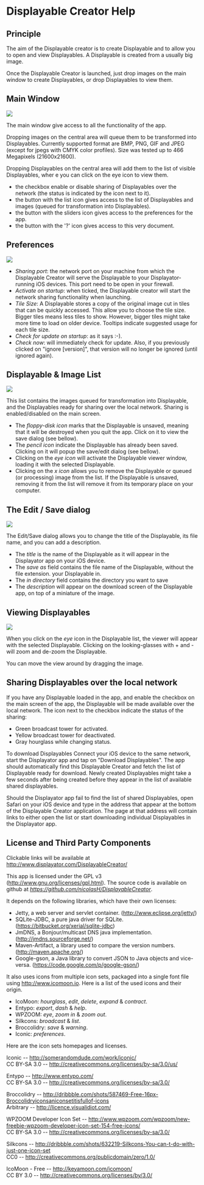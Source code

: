 # Displayable Creator Help



## Principle

The aim of the Displayable creator is to create Displayable and to
allow you to open and view Displayables. A Displayable is created from
a usually big image.

Once the Displayable Creator is launched, just drop images on the main
window to create Displayables, or drop Displayables to view them.

## Main Window

<img src="img/main.png">

The main window give access to all the functionality of the app. 

Dropping images on the central area will queue them to be transformed
into Displayables. Currently supported format are BMP, PNG, GIF and
JPEG (except for jpegs with CMYK color profiles). Size was tested up to 466 Megapixels
(21600x21600).

Dropping Displayables on the central area will add them to the list of
visible Displayables, wher e you can click on the eye icon to view
them.

- the checkbox enable or disable sharing of Displayables over the
  network (the status is indicated by the icon next to it).
- the button with the list icon gives access to the list of Displayables and images
  (queued for transformation into Displayables).
- the button with the sliders icon gives access to the preferences for the app.
- the button with the '?' icon gives access to this very document.


## Preferences

<img src="img/prefs.png">

- _Sharing port_: the network port on your machine from which the
  Displayable Creator will serve the Displayable to your
  Displayator-running iOS devices. This port need to be open in your
  firewall.
- _Activate on startup_: when ticked, the Displayable creator will
  start the network sharing functionality when launching.
- _Tile Size_: A Displayable stores a copy of the original image cut
  in tiles that can be quickly accessed. This allow you to choose the
  tile size. Bigger tiles means less tiles to show. However, bigger
  tiles might take more time to load on older device. Tooltips
  indicate suggested usage for each tile size.
- _Check for update on startup_: as it says :-).
- _Check now_: will immediately check for update. Also, if you
  previously clicked on "ignore [version]", that version will no
  longer be ignored (until ignored again).


## Displayable & Image List

<img src="img/list.png">

This list contains the images queued for transformation into
Displayable, and the Displayables ready for sharing over the local
network. Sharing is enabled/disabled on the main screen.

- The _floppy-disk icon_ marks that the Displayable is unsaved,
meaning that it will be destroyed when you quit the app. Click on it
to view the save dialog (see bellow).
- The _pencil icon_ indicate the Displayable has already been
  saved. Clicking on it will popup the save/edit dialog (see bellow).
- Clicking on the _eye icon_ will activate the Displayable viewer
  window, loading it with the selected Displayable.
- Clicking on the _x icon_ allows you to remove the Displayable or
  queued (or processing) image from the list. If the Displayable is
  unsaved, removing it from the list will remove it from its temporary
  place on your computer.


## The Edit / Save dialog

<img src="img/save.png">

The Edit/Save dialog allows you to change the title of the
Displayable, its file name, and you can add a description.

- The _title_ is the name of the Displayable as it will appear in the
  Displayator app on your iOS device.
- The _save as_ field contains the file name of the Displayable,
  without the file extension.
  your Displayable in.
- The _in directory_ field contains the directory you want to save
- The _description_ will appear on the download screen of the
  Displayable app, on top of a miniature of the image.


## Viewing Displayables

<img src="img/view.png">

When you click on the _eye_ icon in the Displayable list, the viewer
will appear with the selected Displayable. Clicking on the
looking-glasses with + and - will zoom and de-zoom the Displayable.

You can move the view around by dragging the image.


## Sharing Displayables over the local network

If you have any Displayable loaded in the app, and enable the checkbox
on the main screen of the app, the Displayable will be made available
over the local network. The icon next to the checkbox indicate the
status of the sharing:

- Green broadcast tower for activated.
- Yellow broadcast tower for deactivated.
- Gray hourglass while changing status.


To download Displayables Connect your iOS device to the same network,
start the Displayator app and tap on "Download Displayables". The app
should automatically find this Displayable Creator and fetch the list
of Displayable ready for download. Newly created Displayables might
take a few seconds after being created before they appear in the list
of available shared displayables.

Should the Displayator app fail to find the list of shared
Displayables, open Safari on your iOS device and type in the address
that appear at the bottom of the Displayable Creator application. The
page at that address will contain links to either open the list or
start downloading individual Displayables in the Displayator app.



## License and Third Party Components

Clickable links will be available at http://www.displayator.com/DisplayableCreator/

This app is licensed under the GPL v3
(http://www.gnu.org/licenses/gpl.html). The source code is available
on github at _https://github.com/nicolasH/DisplayableCreator_.


It depends on the following libraries, which have their own licenses:

- Jetty, a web server and servlet container. (http://www.eclipse.org/jetty/)
- SQLite-JDBC, a pure java driver for SQLite. (https://bitbucket.org/xerial/sqlite-jdbc)
- JmDNS, a Bonjour/multicast DNS java implementation. (http://jmdns.sourceforge.net/)
- Maven-Artifact, a library used to compare the version numbers. (http://maven.apache.org/)
- Google-gson, a Java library to convert JSON to Java objects and vice-versa. (https://code.google.com/p/google-gson/)


It also uses icons from multiple icon sets, packaged into a single font file using http://www.icomoon.io. Here is a list of the used icons and their origin.

- IcoMoon: _hourglass_, _edit_, _delete_, _expand_ & _contract_.
- Entypo: _export_, _dash_ & _help_.
- WPZOOM: _eye_, _zoom in_ & _zoom out_.
- Silkcons: _broadcast_ & _list_.
- Broccolidry: _save_ & _warning_.
- Iconic: _preferences_.

Here are the icon sets homepages and licenses.


Iconic -- http://somerandomdude.com/work/iconic/   
CC BY-SA 3.0 -- http://creativecommons.org/licenses/by-sa/3.0/us/


Entypo -- http://www.entypo.com/   
CC BY-SA 3.0 -- http://creativecommons.org/licenses/by-sa/3.0/


Broccolidry -- http://dribbble.com/shots/587469-Free-16px-Broccolidryiconsaniconsetitisfullof-icons   
Arbitrary -- http://licence.visualidiot.com/


WPZOOM Developer Icon Set -- http://www.wpzoom.com/wpzoom/new-freebie-wpzoom-developer-icon-set-154-free-icons/   
CC BY-SA 3.0 -- http://creativecommons.org/licenses/by-sa/3.0/


Silkcons -- http://dribbble.com/shots/632219-Silkcons-You-can-t-do-with-just-one-icon-set   
CC0 -- http://creativecommons.org/publicdomain/zero/1.0/


IcoMoon - Free -- http://keyamoon.com/icomoon/   
CC BY 3.0 -- http://creativecommons.org/licenses/by/3.0/

